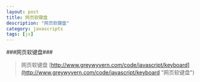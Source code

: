 ```yaml
---
layout: post
title: 网页软键盘
description: "网页软键盘"
category: javascripts
tags: [js]
---
```

###网页软键盘###
>网页软键盘 [http://www.greywyvern.com/code/javascript/keyboard](http://www.greywyvern.com/code/javascript/keyboard "网页软键盘")
